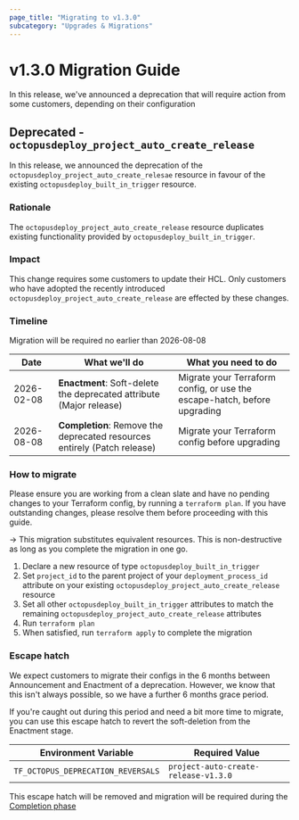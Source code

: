 ```yaml
---
page_title: "Migrating to v1.3.0"
subcategory: "Upgrades & Migrations"
---
```


# v1.3.0 Migration Guide
In this release, we've announced a deprecation that will require action from some customers, depending on their configuration

## Deprecated - `octopusdeploy_project_auto_create_release`
In this release, we announced the deprecation of the `octopusdeploy_project_auto_create_relesae` resource in favour of the existing `octopusdeploy_built_in_trigger` resource.

### Rationale
The `octopusdeploy_project_auto_create_release` resource duplicates existing functionality provided by `octopusdeploy_built_in_trigger`.

### Impact
This change requires some customers to update their HCL.
Only customers who have adopted the recently introduced `octopusdeploy_project_auto_create_release` are effected by these changes.

### Timeline
Migration will be required no earlier than 2026-08-08

| Date       | What we'll do                                                            | What you need to do                                                      |
|------------|--------------------------------------------------------------------------|--------------------------------------------------------------------------|
| 2026-02-08 | **Enactment**: Soft-delete the deprecated attribute (Major release)      | Migrate your Terraform config, or use the escape-hatch, before upgrading |
| 2026-08-08 | **Completion**: Remove the deprecated resources entirely (Patch release) | Migrate your Terraform config before upgrading                           |

### How to migrate

Please ensure you are working from a clean slate and have no pending changes to your Terraform config, by running a `terraform plan`. If you have outstanding changes, please resolve them before proceeding with this guide.

-> This migration substitutes equivalent resources. This is non-destructive as long as you complete the migration in one go.

1. Declare a new resource of type `octopusdeploy_built_in_trigger`
1. Set `project_id` to the parent project of your `deployment_process_id` attribute on your existing `octopusdeploy_project_auto_create_release` resource
1. Set all other `octopusdeploy_built_in_trigger` attributes to match the remaining `octopusdeploy_project_auto_create_release` attributes
1. Run `terraform plan`
1. When satisfied, run `terraform apply` to complete the migration

### Escape hatch

We expect customers to migrate their configs in the 6 months between Announcement and Enactment of a deprecation. However, we know that this isn't always possible, so we have a further 6 months grace period.

If you're caught out during this period and need a bit more time to migrate, you can use this escape hatch to revert the soft-deletion from the Enactment stage.

| Environment Variable | Required Value                       |
|----------------------|--------------------------------------|
| `TF_OCTOPUS_DEPRECATION_REVERSALS` | `project-auto-create-release-v1.3.0` |

This escape hatch will be removed and migration will be required during the [Completion phase](#Timeline)

